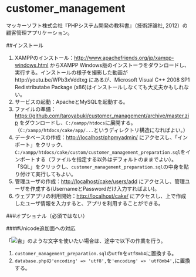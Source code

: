 customer_management
===================

マッキーソフト株式会社『PHPシステム開発の教科書』（技術評論社, 2012）の顧客管理アプリケーション。

##インストール

1. XAMPPのインストール：http://www.apachefriends.org/jp/xampp-windows.html からXAMPP Windows版のインストーラをダウンロードし、実行する。インストールの様子を撮影した動画がhttp://youtu.be/WPb3xVddtxg にあるが、Microsoft Visual C++ 2008 SP1 Redistributabe Package (x86)はインストールしなくても大丈夫かもしれない。
1. サービスの起動：ApacheとMySQLを起動する。
1. ファイルの準備：https://github.com/taroyabuki/customer_management/archive/master.zip をダウンロードし、`C:/xampp/htdocs`に展開する。（`C:/xampp/htdocs/cake/app/...`というディレクトリ構造になればよい。）
1. データベースの作成：[http://localhost/phpmyadmin/](http://localhost/phpmyadmin/) にアクセスし、「インポート」をクリック、`C:/xampp/htdocs/cake/custom/customer_management_preparation.sql`をインポートする（ファイルを指定する以外はデフォルトのままでよい）。「SQL」をクリックし、`customer_management_preparation.sql`の中身を貼り付けて実行してもよい。
1. 管理ユーザの作成：[http://localhost/cake/users/add](http://localhost/cake/users/add) にアクセスし、管理ユーザを作成する(UsernameとPasswordだけ入力すればよい)。
1. ウェブアプリの利用開始：[http://localhost/cake/](http://localhost/cake/) にアクセスし、上で作成したユーザ情報を入力すると、アプリを利用することができる。

###オプショナル（必須ではない）

####Unicode追加面への対応

「![𠮷](http://www.unicode.org/cgi-bin/refglyph?24-20BB7)」のような文字を使いたい場合は、途中で以下の作業を行う。

1. `customer_management_preparation.sql`の`utf8`を`utf8mb4`に置換する。
1. `database.php`の`'encoding' => 'utf8',`を`'encoding' => 'utf8mb4',`に置換する。

